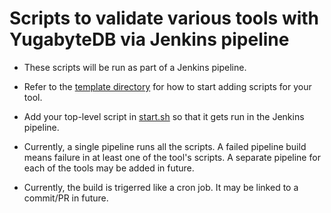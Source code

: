 # Scripts to validate various tools with YugabyteDB via Jenkins pipeline

- These scripts will be run as part of a Jenkins pipeline.

- Refer to the [template directory](./template) for how to start adding scripts for your tool.

- Add your top-level script in [start.sh](./start.sh) so that it gets run in the Jenkins pipeline.

- Currently, a single pipeline runs all the scripts. A failed pipeline build means failure in at
  least one of the tool's scripts. A separate pipeline for each of the tools may be added in future.

- Currently, the build is trigerred like a cron job. It may be linked to a commit/PR in future.

